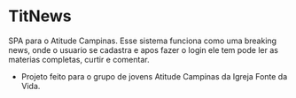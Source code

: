 # TitNews
SPA para o Atitude Campinas. Esse sistema funciona como uma breaking news, onde o usuario se cadastra e apos fazer o login ele tem pode ler as materias completas, curtir e comentar. 
* Projeto feito para o grupo de jovens Atitude Campinas da Igreja Fonte da Vida. 
